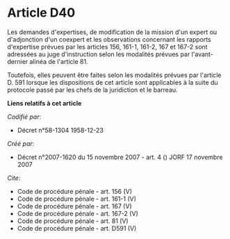 # Article D40

Les demandes d'expertises, de modification de la mission d'un expert ou d'adjonction d'un coexpert et les observations
concernant les rapports d'expertise prévues par les articles 156, 161-1, 161-2,
167 et 167-2 sont adressées au juge d'instruction selon les modalités prévues par l'avant-dernier alinéa de l'article 81. 

Toutefois, elles peuvent être faites selon les modalités prévues par l'article D. 591 lorsque les dispositions de cet article
sont applicables à la suite du protocole passé par les chefs de la juridiction et le barreau.

**Liens relatifs à cet article**

_Codifié par_:

  - Décret n°58-1304 1958-12-23

_Créé par_:

  - Décret n°2007-1620 du 15 novembre 2007 - art. 4 () JORF 17 novembre 2007

_Cite_:

  - Code de procédure pénale - art. 156 (V)
  - Code de procédure pénale - art. 161-1 (V)
  - Code de procédure pénale - art. 167 (V)
  - Code de procédure pénale - art. 167-2 (V)
  - Code de procédure pénale - art. 81 (V)
  - Code de procédure pénale - art. D591 (V)
